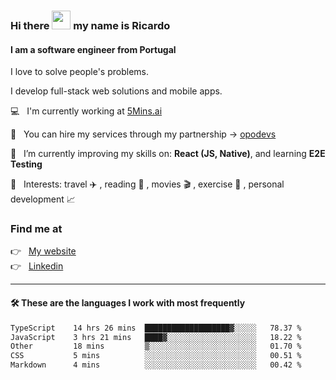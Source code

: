 ### Hi there <img src="https://raw.githubusercontent.com/iampavangandhi/iampavangandhi/master/gifs/Hi.gif" width="30"> my name is Ricardo
#### I am a software engineer from Portugal
I love to solve people's problems.

I develop full-stack web solutions and mobile apps.

💻  &nbsp; I'm currently working at <a href="https://5mins.ai/">5Mins.ai</a>

💼  &nbsp; You can hire my services through my partnership -> <a href="https://github.com/opodevs">opodevs</a>

🌱 &nbsp; I’m currently improving my skills on: **React (JS, Native)**, and learning **E2E Testing**

💙 &nbsp; Interests: travel ✈️ , reading 📖 , movies 🎬 , exercise 🏃 , personal development 📈

### Find me at

<p align="left">
  👉  &nbsp;
  <a href="https://ricardopbarbosa.com" target="_blank">
    My website
  </a>
  <br/>
  👉 &nbsp;
  <a href="https://www.linkedin.com/in/ricardopbarbosa" target="_blank">
    Linkedin
  </a>
</p>

<hr />

#### 🛠 These are the languages I work with most frequently
<!--START_SECTION:waka-->

```txt
TypeScript    14 hrs 26 mins  ███████████████████▓░░░░░   78.37 %
JavaScript    3 hrs 21 mins   ████▓░░░░░░░░░░░░░░░░░░░░   18.22 %
Other         18 mins         ▒░░░░░░░░░░░░░░░░░░░░░░░░   01.70 %
CSS           5 mins          ░░░░░░░░░░░░░░░░░░░░░░░░░   00.51 %
Markdown      4 mins          ░░░░░░░░░░░░░░░░░░░░░░░░░   00.42 %
```

<!--END_SECTION:waka-->
